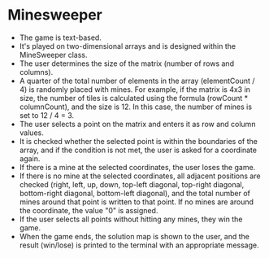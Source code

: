 # Minesweeper


- The game is text-based.
- It's played on two-dimensional arrays and is designed within the MineSweeper class.
- The user determines the size of the matrix (number of rows and columns).
- A quarter of the total number of elements in the array (elementCount / 4) is randomly placed with mines. For example, if the matrix is 4x3 in size, the number of tiles is calculated using the formula (rowCount * columnCount), and the size is 12. In this case, the number of mines is set to 
  12 / 4 = 3.
- The user selects a point on the matrix and enters it as row and column values.
- It is checked whether the selected point is within the boundaries of the array, and if the condition is not met, the user is asked for a coordinate again.
- If there is a mine at the selected coordinates, the user loses the game.
- If there is no mine at the selected coordinates, all adjacent positions are checked (right, left, up, down, top-left diagonal, top-right diagonal, bottom-right diagonal, bottom-left diagonal), and the total number of mines around that point is written to that point. If no mines are around    the coordinate, the value "0" is assigned.
- If the user selects all points without hitting any mines, they win the game.
- When the game ends, the solution map is shown to the user, and the result (win/lose) is printed to the terminal with an appropriate message.
